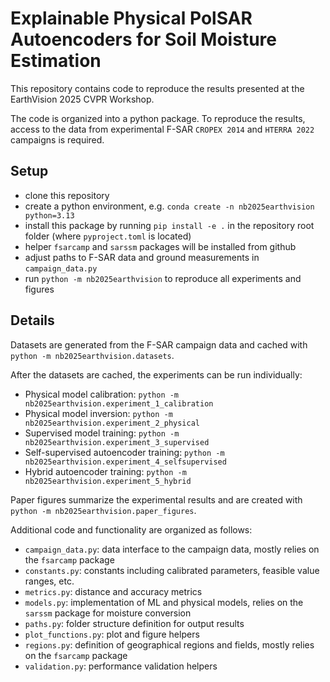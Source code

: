# Explainable Physical PolSAR Autoencoders for Soil Moisture Estimation

This repository contains code to reproduce the results presented at the EarthVision 2025 CVPR Workshop.

The code is organized into a python package. To reproduce the results, access to the data from experimental
F-SAR `CROPEX 2014` and `HTERRA 2022` campaigns is required.

## Setup
- clone this repository
- create a python environment, e.g. `conda create -n nb2025earthvision python=3.13`
- install this package by running `pip install -e .` in the repository root folder (where `pyproject.toml` is located)
- helper `fsarcamp` and `sarssm` packages will be installed from github
- adjust paths to F-SAR data and ground measurements in `campaign_data.py`
- run `python -m nb2025earthvision` to reproduce all experiments and figures

## Details
Datasets are generated from the F-SAR campaign data and cached with `python -m nb2025earthvision.datasets`.

After the datasets are cached, the experiments can be run individually:
- Physical model calibration: `python -m nb2025earthvision.experiment_1_calibration`
- Physical model inversion: `python -m nb2025earthvision.experiment_2_physical`
- Supervised model training: `python -m nb2025earthvision.experiment_3_supervised`
- Self-supervised autoencoder training: `python -m nb2025earthvision.experiment_4_selfsupervised`
- Hybrid autoencoder training: `python -m nb2025earthvision.experiment_5_hybrid`

Paper figures summarize the experimental results and are created with `python -m nb2025earthvision.paper_figures`.

Additional code and functionality are organized as follows:
- `campaign_data.py`: data interface to the campaign data, mostly relies on the `fsarcamp` package
- `constants.py`: constants including calibrated parameters, feasible value ranges, etc.
- `metrics.py`: distance and accuracy metrics
- `models.py`: implementation of ML and physical models, relies on the `sarssm` package for moisture conversion
- `paths.py`: folder structure definition for output results
- `plot_functions.py`: plot and figure helpers
- `regions.py`: definition of geographical regions and fields, mostly relies on the `fsarcamp` package
- `validation.py`: performance validation helpers
